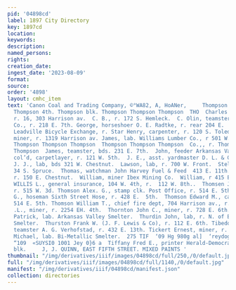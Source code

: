 ```yaml
---
pid: '04898cd'
label: 1897 City Directory
key: 1897cd
location: 
keywords: 
description: 
named_persons: 
rights: 
creation_date: 
ingest_date: '2023-08-09'
format: 
source: 
order: '4898'
layout: cmhc_item
text: 'Canon Coal and Trading Company, ©°WA82, A, HoANer,     Thompson Thompson Thompson
  Thompson 4th. Thompson blk. Thompson Thompson Thompson  THO  Charles A., mining,
  r. 16, 303 Harrison av.  C. B., r. 172 S. Hemleck.  C. Olin, teamster Baldwin Coal
  Co., r. 218 E. 7th. George, horseshoer O. E. Radtke, r. rear 204 E.  G. H., wks.
  Leadville Bicycle Exchange, r. Star Henry, carpenter, r. 120 S. Toledo av.  Henry,
  miner, r. 1319 Harrison av. James, lab. Williams Lumber Co., r 501 W.  Chestnut.  Thompson
  Thompson Thompson Thompson  Thompson Thompson Thompson  Co.,, r. Thompson Thompson
  Thompson  James, teamster, bds. 231 E. 7th.  John, feeder Arkansas Valley Smelter.  John,
  col’d, carpetlayer, r. 121 W. 5th.  J. E., asst. yardmaster D. L. & G. Ry. Thompson
  J. J., lab, bds 321 W. Chestnut.  Lawson, lab, r. 700 W. Front.  Stella Mrs., r.
  34 S. Spruce.  Thomas, watchman John Harvey Fuel & Feed  413 E. 11th.  T. J., lab,
  r. 150 E. Chestnut.  William, miner Ibex Mining Co.  William, r 415 E. 13th.  THOMPSON
  WILLIS L., general insurance, 104 W. 4th, r.  112 W. 8th..  Thomsen Jacob J., lab,
  r. 515 W. 3d. Thomson Alex. G., stamp clk. Post Office, r. 514 E. 5th. Thomson Bard
  G., hoseman Sixth Street Hose, r. 428 E.  5th.  Thomson Edward M., carpenter, r.
  514 E. 5th. Thomson William T., chief fire dept, 704 Harrison av., r.  142 W. 7th.  ThorntonC
  .L., miner, r. 2254 EH. 4th.  Thornton John C., miner, r. 728 E. 6th.  Thornton
  Patrick, lab. Arkansas Valley Smelter.  Thurdin John, lab, r. N. of Bi-Metallic
  Smelter.  Thurston Frank W. (J. F. Lewis & Co), r. 112 E. 6th. Tibedo Oliver J.,
  teamster A. G. Verhofstad, r. 432 E. 13th. Tickert Ernest, miner, r. 111 Oak.  Tifer
  Michael, lab. Bi-Metallic Smelter.  275 TIF  ‘09 Hg 980g al]  ‘reydog Jp PUB T9
  “109  «SUYSI0 1001 Jey 0}6 a  Tiffany Fred E., printer Herald-Democrat, r. Keystone
  blk.     J, J. QUINN, EAST FIFTH STREET. MIXED PAINTS '
thumbnail: "/img/derivatives/iiif/images/04898cd/full/250,/0/default.jpg"
full: "/img/derivatives/iiif/images/04898cd/full/1140,/0/default.jpg"
manifest: "/img/derivatives/iiif/04898cd/manifest.json"
collection: directories
---
```

